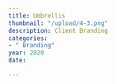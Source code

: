 ```yaml
---
title: Umbrellis
thumbnail: "/upload/4-3.png"
description: Client Branding
categories:
- " Branding"
year: 2020
date: 

---
```

